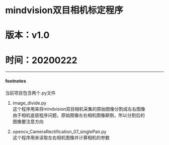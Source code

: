 
# mindvision双目相机标定程序
# 版本：v1.0
# 时间：20200222
---
#### footnotes
当前项目包含两个.py文件  
1. image_divide.py  
这个程序用来将mindvision双目相机采集的原始图像分割成左右图像  
由于相机底层程序问题，原始图像左右相机图像颠倒，所以分割后的  
图像要注意方向  

2. opencv_CameraRectification_07_singlePair.py  
这个程序用来读取左右相机图像并计算相机的参数

